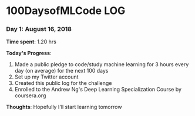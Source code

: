 # 100DaysofMLCode LOG

### Day 1: August 16, 2018 

**Time spent**: 1.20 hrs  

**Today's Progress**: 

1. Made a public pledge to code/study machine learning for 3 hours every day (on average) for the next 100 days
2. Set up my Twitter account
3. Created this public log for the challenge 
4. Enrolled to the Andrew Ng's Deep Learning Specialization Course by coursera.org

**Thoughts**:
Hopefully I'll start learning tomorrow




